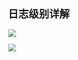 ## 日志级别详解

![](https://youpaiyun.zongqilive.cn/image/20200229100553.png)

![](https://youpaiyun.zongqilive.cn/image/20200229100630.png)



## 